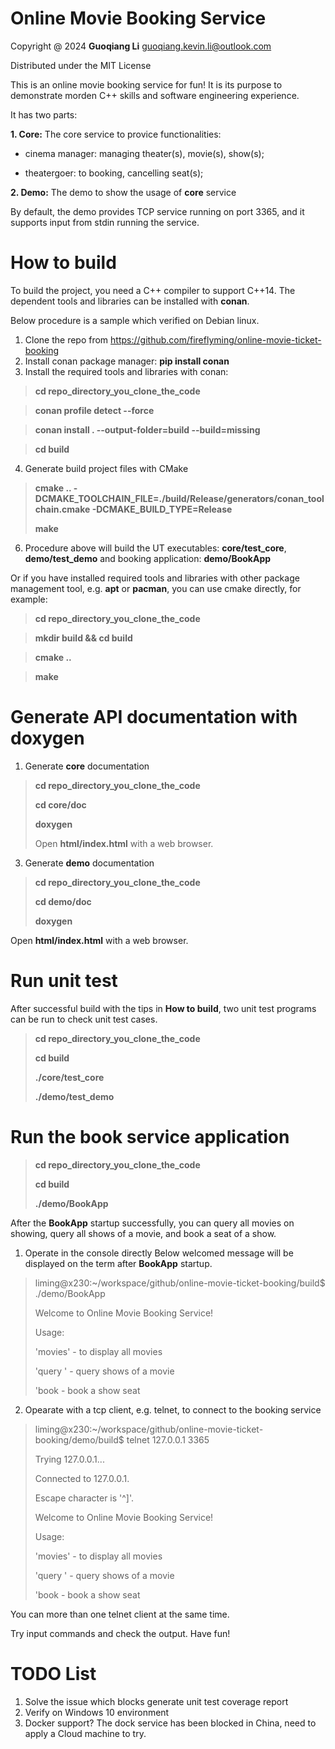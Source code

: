 # Online Movie Booking Service

Copyright @ 2024 **Guoqiang Li**  guoqiang.kevin.li@outlook.com

Distributed under the MIT License


This is an online movie booking service for fun! It is its purpose to demonstrate morden C++ skills and software engineering experience.

It has two parts:

**1. Core:** The core service to provice functionalities:
  
- cinema manager: managing theater(s), movie(s), show(s);
     
- theatergoer: to booking, cancelling seat(s);

**2. Demo:** The demo to show the usage of **core** service

By default, the demo provides TCP service running on port 3365, and it supports input from stdin running the service. 


# How to build

To build the project, you need a C++ compiler to support C++14. The dependent tools and libraries can be installed with **conan**.

Below procedure is a sample which verified on Debian linux.

1) Clone the repo from https://github.com/fireflyming/online-movie-ticket-booking
2) Install conan package manager: **pip install conan**
3) Install the required tools and libraries with conan:

>**cd repo_directory_you_clone_the_code**
     
>**conan profile detect --force**
     
>**conan install . --output-folder=build --build=missing**
     
>**cd build**

4) Generate build project files with CMake

>**cmake .. -DCMAKE_TOOLCHAIN_FILE=./build/Release/generators/conan_toolchain.cmake -DCMAKE_BUILD_TYPE=Release**
>
>**make**
 
 6) Procedure above will build the UT executables: **core/test_core**, **demo/test_demo** and booking application: **demo/BookApp**

Or if you have installed required tools and libraries with other package management tool, e.g. **apt** or **pacman**, you can use cmake directly, for example:
   
>**cd repo_directory_you_clone_the_code**
   
>**mkdir build && cd build**

>**cmake ..**

>**make**


# Generate API documentation with doxygen

 1) Generate **core** documentation

 >**cd repo_directory_you_clone_the_code**
>
>**cd core/doc**
>
>**doxygen**
>
>Open **html/index.html** with a web browser.
    
 3) Generate **demo** documentation

>**cd repo_directory_you_clone_the_code**
>
>**cd demo/doc**
>
>**doxygen**

Open **html/index.html** with a web browser.

# Run unit test

After successful build with the tips in **How to build**, two unit test programs can be run to check unit test cases.
 
>**cd repo_directory_you_clone_the_code**
>
>**cd build**
>
>**./core/test_core**
>
>**./demo/test_demo**

# Run the book service application

>**cd repo_directory_you_clone_the_code**
>
>**cd build**
>
>**./demo/BookApp**

After the **BookApp** startup successfully, you can query all movies on showing, query all shows of a movie, and book a seat of a show.

1) Operate in the console directly
Below welcomed message will be displayed on the term after **BookApp** startup.
>liming@x230:~/workspace/github/online-movie-ticket-booking/build$ ./demo/BookApp
>
>Welcome to Online Movie Booking Service!
>
>Usage:
>
>  'movies' - to display all movies
>
>  'query <movie id>' - query shows of a movie
>
>  'book <show> <seat> - book a show seat
   
2) Opearate with a tcp client, e.g. telnet, to connect to the booking service
>liming@x230:~/workspace/github/online-movie-ticket-booking/demo/build$ telnet 127.0.0.1 3365
>
>Trying 127.0.0.1...
>
>Connected to 127.0.0.1.
>
>Escape character is '^]'.
>
>Welcome to Online Movie Booking Service!
>
>Usage:
>
>  'movies' - to display all movies
>
>  'query <movie id>' - query shows of a movie
>
>  'book <show> <seat> - book a show seat

You can more than one telnet client at the same time. 

Try input commands and check the output. Have fun!

# TODO List
1. Solve the issue which blocks generate unit test coverage report
2. Verify on Windows 10 environment
3. Docker support? The dock service has been blocked in China, need to apply a Cloud machine to try.
